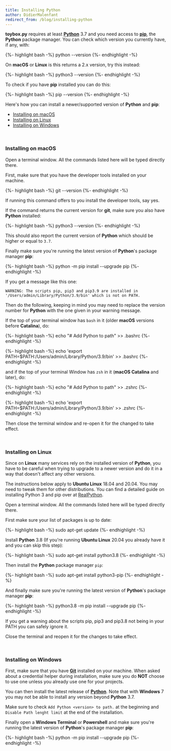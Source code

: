 ```yaml
---
title: Installing Python
author: DidierMalenfant
redirect_from: /blog/installing-python
---
```

**toybox.py** requires at least [**Python**](https://python.org) 3.7 and you need access to [**pip**](https://pypi.org/project/pip/), the **Python** package manager. You can check which version you currently have, if any, with:

<div class="copyable"> {%- highlight bash -%}
python --version
{%- endhighlight -%} </div><p></p>

On **macOS** or **Linux** is this returns a 2.x version, try this instead:

<div class="copyable"> {%- highlight bash -%}
python3 --version
{%- endhighlight -%} </div><p></p>

To check if you have **pip** installed you can do this:

<div class="copyable"> {%- highlight bash -%}
pip --version
{%- endhighlight -%} </div><p></p>

Here's how you can install a newer/supported version of **Python** and **pip**:

- [Installing on macOS](#installing-python-on-macos)
- [Installing on Linux](#installing-python-on-linux)
- [Installing on Windows](#installing-python-on-windows)

<br>

### Installing on macOS
<p></p>

Open a terminal window. All the commands listed here will be typed directly there.

First, make sure that you have the developer tools installed on your machine.

<div class="copyable">{%- highlight bash -%}
git --version
{%- endhighlight -%}</div><p></p>

If running this command offers to you install the developer tools, say yes.

If the command returns the current version for **git**, make sure you also have **Python** installed:

<div class="copyable">{%- highlight bash -%}
python3 --version
{%- endhighlight -%}</div><p></p>

This should also report the current version of **Python** which should be higher or equal to `3.7`.

Finally make sure you're running the latest version of **Python**'s package manager **pip**:

<div class="copyable">{%- highlight bash -%}
python -m pip install --upgrade pip
{%- endhighlight -%}</div><p></p>

If you get a message like this one:

```
WARNING: The scripts pip, pip3 and pip3.9 are installed in '/Users/admin/Library/Python/3.9/bin' which is not on PATH.
```

Then do the following, keeping in mind you may need to replace the version number for **Python** with the one given in your warning message.

If the top of your terminal window has `bash` in it (older **macOS** versions before **Catalina**), do:

<div class="copyable">{%- highlight bash -%}
echo "# Add Python to path" >> .bashrc
{%- endhighlight -%}</div><p></p>
<div class="copyable">{%- highlight bash -%}
echo 'export PATH=$PATH:/Users/admin/Library/Python/3.9/bin' >> .bashrc
{%- endhighlight -%}</div><p></p>

and if the top of your terminal Window has `zsh` in it (**macOS Catalina** and later), do:

<div class="copyable">{%- highlight bash -%}
echo "# Add Python to path" >> .zshrc
{%- endhighlight -%}</div><p></p>
<div class="copyable">{%- highlight bash -%}
echo 'export PATH=$PATH:/Users/admin/Library/Python/3.9/bin' >> .zshrc
{%- endhighlight -%}</div><p></p>

Then close the terminal window and re-open it for the changed to take effect.

<br>

### Installing on Linux
<p></p>

Since on **Linux** many services rely on the installed version of **Python**, you have to be careful when trying to upgrade to a newer version and do it in a way that doesn't affect any other versions.

The instructions below apply to **Ubuntu Linux** 18.04 and 20.04. You may need to tweak them for other distributions. You can find a detailed guide on installing Python 3 and pip over at [RealPython](https://realpython.com/installing-python/).

Open a terminal window. All the commands listed here will be typed directly there.

First make sure your list of packages is up to date:

<div class="copyable">{%- highlight bash -%}
sudo apt-get update
{%- endhighlight -%}</div><p></p>

Install **Python** 3.8 (If you're running **Ubuntu Linux** 20.04 you already have it and you can skip this step):

<div class="copyable">{%- highlight bash -%}
sudo apt-get install python3.8
{%- endhighlight -%}</div><p></p>

Then install the **Python** package manager `pip`:

<div class="copyable">{%- highlight bash -%}
sudo apt-get install python3-pip
{%- endhighlight -%}</div><p></p>

And finally make sure you're running the latest version of **Python**'s package manager **pip**:

<div class="copyable">{%- highlight bash -%}
python3.8 -m pip install --upgrade pip
{%- endhighlight -%}</div><p></p>

If you get a warning about the scripts pip, pip3 and pip3.8 not being in your PATH you can safely ignore it.

Close the terminal and reopen it for the changes to take effect.

<br>

### Installing on Windows
<p></p>

First, make sure that you have [**Git**](https://git-scm.com/download/win) installed on your machine. When asked about a credential helper during installation, make sure you do **NOT** choose to use one unless you already use one for your projects.

You can then install the latest release of [**Python**](https://www.python.org/downloads/windows/). Note that with **Windows** 7 you may not be able to install any version beyond **Python** 3.7.

Make sure to check `Add Python <version> to path.` at the beginning and `Disable Path lenght limit` at the end of the installation.

Finally open a **Windows Terminal** or **Powershell** and make sure you're running the latest version of **Python**'s package manager **pip**:

<div class="copyable-windows">{%- highlight bash -%}
python -m pip install --upgrade pip
{%- endhighlight -%}</div><p></p>
